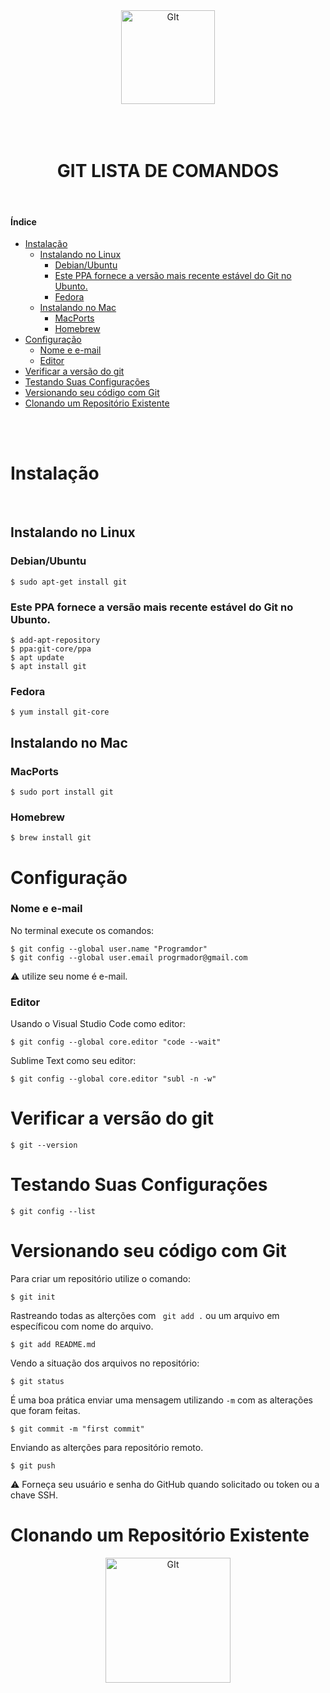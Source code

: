 <div align="center">
<img  height="150" width="150" alt="GIt" src="https://github.com/Gleika-Almeida/Gleika-Almeida/assets/109559491/481990e1-bb5a-4084-a6a0-1e83e2233c10"/>
</div>

<br>
<br>
<br>

<h1 align="center"> GIT LISTA DE COMANDOS</h1>

<br>

#### Índice
- [Instalação](#instalação)
  - [Instalando no Linux](#instalando-no-linux)
    - [Debian/Ubuntu](#debianubuntu)
    - [Este PPA fornece a versão mais recente estável do Git no Ubunto.](#este-ppa-fornece-a-versão-mais-recente-estável-do-git-no-ubunto)
    - [Fedora](#fedora)
  - [Instalando no Mac](#instalando-no-mac)
    - [MacPorts](#macports)
    - [Homebrew](#homebrew)
- [Configuração](#configuração)
    - [Nome e e-mail](#nome-e-e-mail)
    - [Editor](#editor)
- [Verificar a versão do git](#verificar-a-versão-do-git)
- [Testando Suas Configurações](#testando-suas-configurações)
- [Versionando seu  código com Git](#versionando-seu--código-com-git)
- [Clonando um Repositório Existente](#clonando-um-repositório-existente)



<br>
<br>



# Instalação

<br>

## Instalando no Linux

### Debian/Ubuntu
```
$ sudo apt-get install git
```
### Este PPA fornece a versão mais recente estável do Git no Ubunto.
```
$ add-apt-repository  
$ ppa:git-core/ppa  
$ apt update
$ apt install git
```

### Fedora

```
$ yum install git-core
```

## Instalando no Mac

### MacPorts

```
$ sudo port install git
```

### Homebrew

```
$ brew install git
```

# Configuração 

### Nome e e-mail
No terminal execute os comandos:

```
$ git config --global user.name "Programdor"
$ git config --global user.email progrmador@gmail.com
```
⚠️ utilize seu nome é e-mail.

### Editor
Usando o Visual Studio Code como editor:

```
$ git config --global core.editor "code --wait"
```

Sublime Text como seu editor:
```
$ git config --global core.editor "subl -n -w"
```

# Verificar a versão do git

```
$ git --version
```

# Testando Suas Configurações

```
$ git config --list
```

# Versionando seu  código com Git

Para criar um repositório utilize o comando:
```
$ git init
```

Rastreando todas as alterções com   ` git add .` ou um arquivo em específicou com nome do arquivo.

```
$ git add README.md
```

Vendo a situação dos arquivos no repositório:

```
$ git status
```


É uma boa prática enviar uma mensagem utilizando `-m` com as
alterações que foram feitas.

```
$ git commit -m "first commit"
```


Enviando as alterções para repositório remoto.

```
$ git push 

```

⚠️ Forneça seu usuário e senha do GitHub quando solicitado ou token ou a chave SSH.



# Clonando um Repositório Existente











<div align="center">
<img  height="200" width="200" alt="GIt" src="https://media3.giphy.com/media/v1.Y2lkPTc5MGI3NjExdHJ0MTlzbGZ4dzg3eDBsdTYxZmdrajlwN2hzdGVrajJsN3pwY3lzZiZlcD12MV9pbnRlcm5hbF9naWZfYnlfaWQmY3Q9Zw/d7mMsa2P76o5Xn8NAD/giphy.gif"/>
</div>

